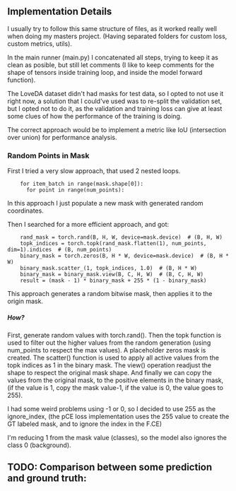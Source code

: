 ## Implementation Details

I usually try to follow this same structure of files, as it worked really well when doing my masters project. (Having separated folders for custom loss, custom metrics, utils).

In the main runner (main.py) I concatenated all steps, trying to keep it as clean as posible, but still let comments (I like to keep comments for the shape of tensors inside training loop, and inside the model forward function).

The LoveDA dataset didn't had masks for test data, so I opted to not use it right now, a solution that I could've used was to re-split the validation set, but I opted not to do it, as the validation and training loss can give at least some clues of how the performance of the training is doing. 

The correct approach would be to implement a metric like IoU (intersection over union) for performance analysis. 

### Random Points in Mask

First I tried a very slow approach, that used 2 nested loops. 
```
    for item_batch in range(mask.shape[0]):
      for point in range(num_points):
```
In this approach I just populate a new mask with generated random coordinates. 

Then I searched for a more efficient approach, and got: 
```
    rand_mask = torch.rand(B, H, W, device=mask.device)  # (B, H, W)
    topk_indices = torch.topk(rand_mask.flatten(1), num_points, dim=1).indices  # (B, num_points)
    binary_mask = torch.zeros(B, H * W, device=mask.device)  # (B, H * W)
    binary_mask.scatter_(1, topk_indices, 1.0)  # (B, H * W)
    binary_mask = binary_mask.view(B, C, H, W)  # (B, C, H, W)
    result = (mask - 1) * binary_mask + 255 * (1 - binary_mask)
```
This approach generates a random bitwise mask, then applies it to the origin mask. 

##### How? 
First, generate random values with torch.rand(). 
Then the topk function is used to filter out the higher values from the random generation (using num_points to respect the max values).
A placeholder zeros mask is created.
The scatter() function is used to apply all active values from the topk indices as 1 in the binary mask.
The view() operation readjust the shape to respect the original mask shape. 
And finally we can copy the values from the original mask, to the positive elements in the binary mask, (if the value is 1, copy the mask value-1, if the value is 0, the value goes to 255).

I had some weird problems using -1 or 0, so I decided to use 255 as the ignore_index, (the pCE loss implementation uses the 255 value to create the GT labeled mask, and to ignore the index in the F.CE)

I'm reducing 1 from the mask value (classes), so the model also ignores the class 0 (background). 


## TODO: Comparison between some prediction and ground truth: 
